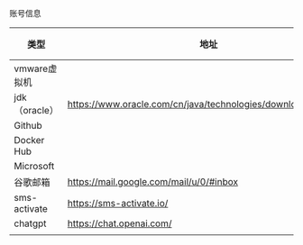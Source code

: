 账号信息

| 类型          | 地址                                                         | 账号/密码                               | 备注 |
| ------------- | ------------------------------------------------------------ | --------------------------------------- | ---- |
| vmware虚拟机  |                                                              | linuxli13633717183@163.com/!QAZ3edc     |      |
| jdk（oracle） | https://www.oracle.com/cn/java/technologies/downloads/#java11 | linuxli13633717183@163.com/!QAZ3edc     |      |
| Github        |                                                              | linuxli13633717183@163.com/liyi070511   |      |
| Docker Hub    |                                                              | linuxli13633717183@163.com/liyi070511   |      |
| Microsoft     |                                                              | linuxli13633717183@163.com/liyi07051112 |      |
| 谷歌邮箱      | https://mail.google.com/mail/u/0/#inbox                      | 121202011li@gmail.com/liyi070511        |      |
| sms-activate  | https://sms-activate.io/                                     | linuxli13633717183@163.com/!QAZ3edcvf   |      |
| chatgpt       | https://chat.openai.com/                                     | 121202011li@gmail.com/liyi070511        |      |
|               |                                                              |                                         |      |

